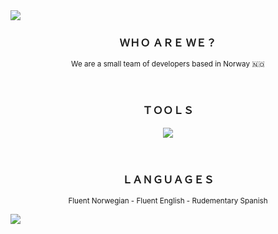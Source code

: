 <img src="https://svgshare.com/i/tpp.svg">

<h3 align="center">ＷＨＯ ＡＲＥ ＷＥ？</h3>
<p align="center">
  <sub>
  We are a small team of developers based in Norway 🇳🇴
     </sub>
</p>
<br>
<h3 align="center">ＴＯＯＬＳ</h3>
<p align="center">
  <a href="https://skillicons.dev">
    <img src="https://skillicons.dev/icons?i=html,css,js,flask,py,nodejs,mongodb,docker,arduino,linux,bash,vscode&perline=6" />
  </a>
</p>
<br>

<h3 align="center">ＬＡＮＧＵＡＧＥＳ</h3>
<p align="center">
  <sub>
    Fluent Norwegian -  
    Fluent English - 
    Rudementary Spanish
  </sub>
</p>

<img src="https://svgshare.com/i/tpz.svg">
